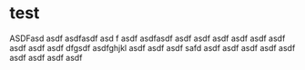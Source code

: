 # test
 ASDFasd asdf
asdfasdf
asd f
asdf
asdfasdf
asdf
asdf
asdf
asdf
asdf
asdf
asdf
asdf
asdf
dfgsdf asdfghjkl
asdf asdf asdf 
safd asdf asdf asdf 
asdf asdf asdf 
asdf asdf asdf 
